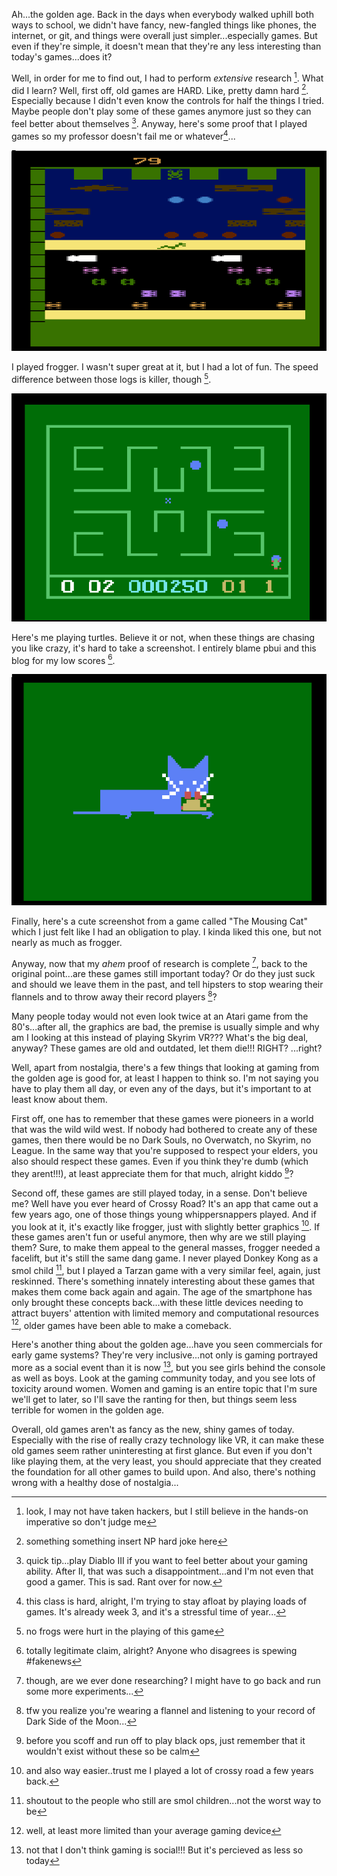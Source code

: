Ah...the golden age. Back in the days when everybody walked uphill both ways to
school, we didn't have fancy, new-fangled things like phones, the internet, or
git, and things were overall just simpler...especially games. But even if
they're simple, it doesn't mean that they're any less interesting than today's
games...does it?

Well, in order for me to find out, I had to perform *extensive* research [^1].
What did I learn? Well, first off, old games are HARD. Like, pretty damn hard
[^2]. Especially because I didn't even know the controls for half the things I
tried. Maybe people don't play some of these games anymore just so they can
feel better about themselves [^3]. Anyway, here's some proof that I played
games so my professor doesn't fail me or whatever[^4]...

![](https://github.com/catvajiac/hoc_blog/blob/master/img/frogger.png?raw=1)

I played frogger. I wasn't super great at it, but I had a lot of fun. The speed
difference between those logs is killer, though [^5].

![](https://github.com/catvajiac/hoc_blog/blob/master/img/turtles.png?raw=1)

Here's me playing turtles. Believe it or not, when these things are chasing you
like crazy, it's hard to take a screenshot. I entirely blame pbui and this blog
for my low scores [^6].

![](https://github.com/catvajiac/hoc_blog/blob/master/img/the_mousing_cat.png?raw=1)

Finally, here's a cute screenshot from a game called "The Mousing Cat" which I
just felt like I had an obligation to play. I kinda liked this one, but not
nearly as much as frogger.

Anyway, now that my *ahem* proof of research is complete [^7], back to the
original point...are these games still important today? Or do they just suck
and should we leave them in the past, and tell hipsters to stop wearing their
flannels and to throw away their record players [^8]?

Many people today would not even look twice at an Atari game from the
80's...after all, the graphics are bad, the premise is usually simple and why
am I looking at this instead of playing Skyrim VR??? What's the big deal,
anyway? These games are old and outdated, let them die!!! RIGHT? ...right?

Well, apart from nostalgia, there's a few things that looking at gaming from
the golden age is good for, at least I happen to think so. I'm not saying you
have to play them all day, or even any of the days, but it's important to at
least know about them.

First off, one has to remember that these games were pioneers in a world that
was the wild wild west. If nobody had bothered to create any of these games,
then there would be no Dark Souls, no Overwatch, no Skyrim, no League. In the
same way that you're supposed to respect your elders, you also should respect
these games. Even if you think they're dumb (which they arent!!!), at least
appreciate them for that much, alright kiddo [^9]?

Second off, these games are still played today, in a sense. Don't believe me?
Well have you ever heard of Crossy Road? It's an app that came out a few years
ago, one of those things young whippersnappers played. And if you look at it,
it's exactly like frogger, just with slightly better graphics [^10]. If these
games aren't fun or useful anymore, then why are we still playing them? Sure,
to make them appeal to the general masses, frogger needed a facelift, but it's
still the same dang game. I never played Donkey Kong as a smol child [^11], but
I played a Tarzan game with a very similar feel, again, just reskinned. There's
something innately interesting about these games that makes them come back
again and again. The age of the smartphone has only brought these concepts
back...with these little devices needing to attract buyers' attention with
limited memory and computational resources [^12], older games have been able to
make a comeback.

Here's another thing about the golden age...have you seen commercials for early
game systems? They're very inclusive...not only is gaming portrayed more as a
social event than it is now [^13], but you see girls behind the console as well
as boys. Look at the gaming community today, and you see lots of toxicity
around women. Women and gaming is an entire topic that I'm sure we'll get to
later, so I'll save the ranting for then, but things seem less terrible for
women in the golden age.

Overall, old games aren't as fancy as the new, shiny games of today. Especially
with the rise of really crazy technology like VR, it can make these old games
seem rather uninteresting at first glance. But even if you don't like playing
them, at the very least, you should appreciate that they created the foundation
for all other games to build upon. And also, there's nothing wrong with a
healthy dose of nostalgia...

[^1]: look, I may not have taken hackers, but I still believe in the hands-on
imperative so don't judge me

[^2]: something something insert NP hard joke here

[^3]: quick tip...play Diablo III if you want to feel better about your gaming
ability. After II, that was such a disappointment...and I'm not even that good
a gamer. This is sad. Rant over for now.

[^4]: this class is hard, alright, I'm trying to stay afloat by playing loads
of games. It's already week 3, and it's a stressful time of year...

[^5]: no frogs were hurt in the playing of this game

[^6]: totally legitimate claim, alright? Anyone who disagrees is spewing
\#fakenews

[^7]: though, are we ever done researching? I might have to go back and run
some more experiments...

[^8]: tfw you realize you're wearing a flannel and listening to your record of
Dark Side of the Moon...

[^9]: before you scoff and run off to play black ops, just remember that it
wouldn't exist without these so be calm

[^10]: and also way easier..trust me I played a lot of crossy road a few years
back.

[^11]: shoutout to the people who still are smol children...not the worst way
to be

[^12]: well, at least more limited than your average gaming device

[^13]: not that I don't think gaming is social!!! But it's percieved as less so
today

